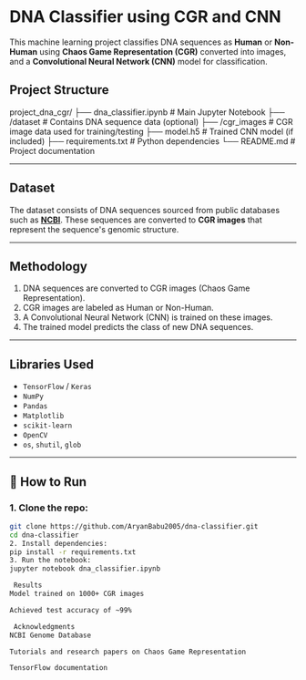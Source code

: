 # DNA Classifier using CGR and CNN 

This machine learning project classifies DNA sequences as **Human** or **Non-Human** using **Chaos Game Representation (CGR)** converted into images, and a **Convolutional Neural Network (CNN)** model for classification.

## Project Structure

project_dna_cgr/
├── dna_classifier.ipynb # Main Jupyter Notebook
├── /dataset # Contains DNA sequence data (optional)
├── /cgr_images # CGR image data used for training/testing
├── model.h5 # Trained CNN model (if included)
├── requirements.txt # Python dependencies
└── README.md # Project documentation


---

##  Dataset

The dataset consists of DNA sequences sourced from public databases such as **[NCBI](https://www.ncbi.nlm.nih.gov/)**. These sequences are converted to **CGR images** that represent the sequence's genomic structure.

---

##  Methodology

1. DNA sequences are converted to CGR images (Chaos Game Representation).
2. CGR images are labeled as Human or Non-Human.
3. A Convolutional Neural Network (CNN) is trained on these images.
4. The trained model predicts the class of new DNA sequences.

---

##  Libraries Used

- `TensorFlow` / `Keras`
- `NumPy`
- `Pandas`
- `Matplotlib`
- `scikit-learn`
- `OpenCV`
- `os`, `shutil`, `glob`

---

## 🚀 How to Run

### 1. Clone the repo:
```bash
git clone https://github.com/AryanBabu2005/dna-classifier.git
cd dna-classifier
2. Install dependencies:
pip install -r requirements.txt
3. Run the notebook:
jupyter notebook dna_classifier.ipynb

 Results
Model trained on 1000+ CGR images

Achieved test accuracy of ~99% 

 Acknowledgments
NCBI Genome Database

Tutorials and research papers on Chaos Game Representation

TensorFlow documentation
